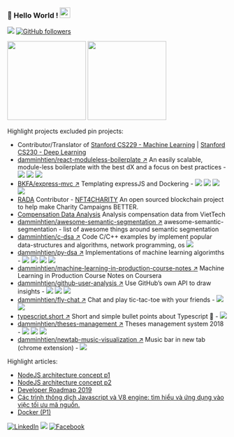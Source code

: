 ### 👋 Hello World !  <img src="https://github.com/TheDudeThatCode/TheDudeThatCode/blob/master/Assets/Earth.gif" width="24px">
  ![](https://visitor-badge.glitch.me/badge?page_id=damminhtien&style=flat-square&color=0088cc)
  [![GitHub followers](https://img.shields.io/github/followers/damminhtien.svg?style=social&label=Follow&maxAge=2592000)](https://github.com/damminhtien?tab=followers)

<p>	
<img height="180em" src="https://github-readme-stats.vercel.app/api?username=damminhtien&show_icons=true&hide_border=true&&count_private=true&include_all_commits=true" />
<img height="180em" src="https://github-readme-stats.vercel.app/api/top-langs/?username=damminhtien&show_icons=true&hide_border=true&layout=compact&langs_count=10"/>
</p>

Highlight projects excluded pin projects:
* Contributor/Translator of [Stanford CS229 - Machine Learning](https://stanford.edu/~shervine/l/vi/teaching/cs-229/cheatsheet-supervised-learning) |  [Stanford CS230 - Deep Learning](https://stanford.edu/~shervine/l/vi/teaching/cs-230/cheatsheet-convolutional-neural-networks) 
* [damminhtien/react-moduleless-boilerplate :arrow_upper_right:](https://github.com/damminhtien/react-moduleless-boilerplate) An easily scalable, module-less boilerplate with the best dX and a focus on best practices - <img src="https://img.shields.io/badge/react%20-%2320232a.svg?&style=flat-square&logo=react&logoColor=%2361DAFB"/> <img src="https://img.shields.io/badge/redux%20-%23593d88.svg?&style=flat-square&logo=redux&logoColor=white"/> <img src="https://img.shields.io/badge/material%20ui%20-%230081CB.svg?&style=flat-square&logo=material-ui&logoColor=white"/>
* [BKFA/express-mvc :arrow_upper_right:](https://github.com/BKFA/express-mvc) Templating expressJS and Dockering - <img src="https://img.shields.io/badge/node.js%20-%2343853D.svg?&style=flat-square&logo=node.js&logoColor=white"/> <img src="https://img.shields.io/badge/express.js%20-%23404d59.svg?&style=flat-square"/> <img src ="https://img.shields.io/badge/MongoDB-%234ea94b.svg?&style=flat-square&logo=mongodb&logoColor=white"/> <img src="https://img.shields.io/badge/docker%20-%230db7ed.svg?&style=flat-square&logo=docker&logoColor=white"/>
* [RADA](https://rada.network/) Contributor - [NFT4CHARITY](https://github.com/rada-network/nft4charity) An open sourced blockchain project to help make Charity Campaigns BETTER.
* [Compensation Data Analysis](https://www.kaggle.com/damminhtienchl/compensation-analysis) Analysis compensation data from VietTech
* [damminhtien/awesome-semantic-segmentation :arrow_upper_right:](https://github.com/damminhtien/awesome-semantic-segmentation) awesome-semantic-segmentation - list of awesome things around semantic segmentation
* [damminhtien/c-dsa :arrow_upper_right:](https://github.com/damminhtien/c-dsa) Code C/C++ examples by implement popular data-structures and algorithms, network programming, os <img src="https://img.shields.io/badge/c++%20-%2300599C.svg?&style=flat-square&logo=c%2B%2B&ogoColor=white"/>
* [damminhtien/py-dsa :arrow_upper_right:](https://github.com/damminhtien/py-dsa) Implementations of machine learning algorimths - <img src="https://img.shields.io/badge/python%20-%2314354C.svg?&style=flat-square&logo=python&logoColor=white"/> <img src="https://img.shields.io/badge/numpy%20-%23013243.svg?&style=flat-square&logo=numpy&logoColor=white" /> <img src="https://img.shields.io/badge/Keras%20-%23D00000.svg?&style=flat-square&logo=Keras&logoColor=white"/> <img src="https://img.shields.io/badge/PyTorch%20-%23EE4C2C.svg?&style=flat-square&logo=PyTorch&logoColor=white" />
* [damminhtien/machine-learning-in-production-course-notes :arrow_upper_right:](https://github.com/damminhtien/machine-learning-in-production-course-notes) Machine Learning in Production Course Notes on Coursera
* [damminhtien/github-user-analysis :arrow_upper_right:](https://github.com/damminhtien/github-user-analysis) Use GitHub’s own API to draw insights - <img src="https://img.shields.io/badge/python%20-%2314354C.svg?&style=flat-square&logo=python&logoColor=white"/> <img src="https://img.shields.io/badge/django%20-%23092E20.svg?&style=flat-square&logo=django&logoColor=white"/> <img src="https://img.shields.io/badge/heroku%20-%23430098.svg?&style=flat-square&logo=heroku&logoColor=white"/>
* [damminhtien/fly-chat :arrow_upper_right:](https://github.com/damminhtien/fly-chat) Chat and play tic-tac-toe with your friends - <img src="https://img.shields.io/badge/javascript%20-%23323330.svg?&style=flat-square&logo=javascript&logoColor=%23F7DF1E"/> <img src="https://img.shields.io/badge/heroku%20-%23430098.svg?&style=flat-square&logo=heroku&logoColor=white"/>
* [typescript.short :arrow_upper_right:](https://github.com/damminhtien/typescript.short) Short and simple bullet points about Typescript 💛 - <img src ="https://img.shields.io/badge/TypeScript-007ACC?style=flat-squar&logo=typescript&logoColor=white"/>
* [damminhtien/theses-management :arrow_upper_right:](https://github.com/damminhtien/theses-management) Theses management system 2018 - <img src ="https://img.shields.io/badge/postgres-%23316192.svg?&style=flat-square&logo=postgresql&logoColor=white"/> <img src="https://img.shields.io/badge/node.js%20-%2343853D.svg?&style=flat-square&logo=node.js&logoColor=white"/> <img src="https://img.shields.io/badge/express.js%20-%23404d59.svg?&style=flat-square"/>
* [damminhtien/newtab-music-visualization :arrow_upper_right:](https://github.com/damminhtien/newtab-music-visualization) Music bar in new tab (chrome extension) - <img src="https://img.shields.io/badge/javascript%20-%23323330.svg?&style=flat-square&logo=javascript&logoColor=%23F7DF1E"/>

Highlight articles:
* [NodeJS architecture concept p1](https://www.facebook.com/notes/680081102909840/)
* [NodeJS architecture concept p2](https://www.facebook.com/notes/394750398356747/)
* [Developer Roadmap 2019](https://www.facebook.com/notes/255497452550795/)
* [Các trình thông dịch Javascript và V8 engine: tìm hiểu và ứng dụng vào việc tối ưu mã nguồn.](https://www.facebook.com/notes/931727997317538/)
* [Docker (P1)](https://www.facebook.com/notes/339691677127316/)

<a href="https://www.linkedin.com/in/damminhtien" target="_blank"><img src="https://img.shields.io/badge/LinkedIn-%230077B5.svg?&style=flat-square&logo=linkedin&logoColor=white" alt="LinkedIn"></a>
<a href="https://www.hackerrank.com/damminhtien" target="_blank"><img src="https://img.shields.io/badge/-Hackerrank-2EC866?style=flat-square&logo=HackerRank&logoColor=white"/></a>
<a href="https://www.facebook.com/bkfateam" target="_blank"><img src="https://img.shields.io/badge/Facebook-%231877F2.svg?&style=flat-square&logo=facebook&logoColor=white" alt="Facebook"></a>
